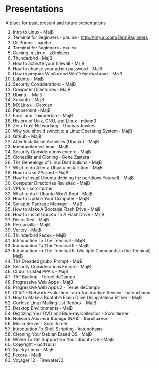 # Presentations
A place for past, present and future presentations

01.  Intro to Linux - MajB
02.  Terminal for Beginners - paulbe
	- http://tinyurl.com/TermBeginners
03.  Git Primer - paulbe
04.  Terminal for Beginners - paulbe
05.  Gaming in Linux - zOmbiexx
06.  Thunderbird - MajB
07.  How to activate your firewall - MajB
08.  How to change your admin password - MajB
09.  How to prepare Win8.x and Win10 for dual boot - MajB
10.  Lubuntu - MajB
11.  Security Considerations - MajB
12.  Computer Directories - MajB
13.  Ubuntu - MajB
14.  Xubuntu - MajB
15.  MX Linux - Deoxizn
16.  Peppermint - MajB
17.  Email and Thunderbird - MajB
18.  History of Unix, GNU, and Linux - mlynn3
19.  Zero Trust Networking - Thomas Jewkes
20.  Why you should switch to a Linux Operating System - MajB
21.  GitHub - MajB
22.  After Installation Activities (Ubuntu) - MajB
23.  Introduction to Linux - MajB
24.  Security Considerations encore - MajB
25.  Clonezilla and Cloning - Gene Zastera
26.  The Genealogy of Linux Distributions - MajB
27.  What to do After a Ubuntu Installation - MajB
28.  How to Use GParted - MajB
29.  How to Install Ubuntu defining the partitions Yourself - MajB
30.  Computer Directories Revisited - MajB
31.  VPN's - scrollturner
32.  What to do if Ubuntu Won't Boot - MajB
33.  How to Update Your Computer - MajB
34.  Synaptic Package Manager - MajB
35.  How to Make A Bootable Flash Drive - MajB
36.  How to Install Ubuntu To A Flash Drive - MajB
37.  Distro Test - MajB
38.  Rescuezilla - MajB
39.  Ventoy - MajB
40.  Thunderbird Redux - MajB
41.  Introduction To The Terminal - MajB
42.  Introduction To The Terminal II - MajB
43.  Introduction To The Terminal III (Multiple Commands in the Terminal) - MajB
44.  The Dreaded grub> Prompt - MajB
45.  Security Considerations Encore - MajB
46.  CLUG Trusted PPA's - MajB
47.  TAR Backup - Teruel deCampo
48.  Progressive Web Apps - MajB
49.  Progressive Web Apps 2 - Teruel deCampo
50.  CLUG - Network Evaluation Lab Infrastructure Review - hatenohama
51.  How to Make a Bootable Flash Drive Using Balena Etcher - MajB
52.  Cochise Linux Mailing List Redoux - MajB
53.  Desktop Environments - MajB
54.  Digitizing Your DVD and Blue-ray Collection - Scrollturner
55.  Network Attached Storage (NAS) - Scrollturner
56.  Media Server - Scrollturner
57.  Introduction To Shell Scripting - hatenohama
58.  Cleaning Your Debian Based OS - MajB
59.  Where To Get Support For Your Ubuntu OS - MajB
60.  Copyright - Golfzulu1
61.  Sparky Linux - MajB
62.  Fedora - MajB
63.  Voyager 12 - Firewater22

